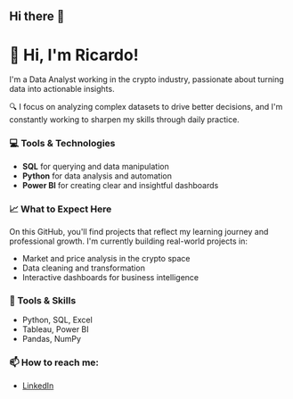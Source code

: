 ## Hi there 👋

# 👋 Hi, I'm Ricardo!

I'm a Data Analyst working in the crypto industry, passionate about turning data into actionable insights.

🔍 I focus on analyzing complex datasets to drive better decisions, and I'm constantly working to sharpen my skills through daily practice.

### 💻 Tools & Technologies
- **SQL** for querying and data manipulation  
- **Python** for data analysis and automation  
- **Power BI** for creating clear and insightful dashboards

### 📈 What to Expect Here
On this GitHub, you'll find projects that reflect my learning journey and professional growth. I'm currently building real-world projects in:
- Market and price analysis in the crypto space
- Data cleaning and transformation
- Interactive dashboards for business intelligence

### 🧰 Tools & Skills
- Python, SQL, Excel
- Tableau, Power BI
- Pandas, NumPy

### 📫 How to reach me:
- [LinkedIn](www.linkedin.com/in/ricardoruedamu)
